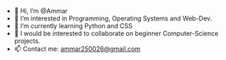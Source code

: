 - 👋 Hi, I’m @Ammar
- 👀 I’m interested in Programming, Operating Systems and Web-Dev.
- 🌱 I’m currently learning Python and CSS 
- 💞️ I would be interested to collaborate on beginner Computer-Science projects.
- 📫 Contact me: ammar250026@gmail.com

<!---
skarrred/skarrred is a ✨ special ✨ repository because its `README.md` (this file) appears on your GitHub profile.
You can click the Preview link to take a look at your changes.
--->
